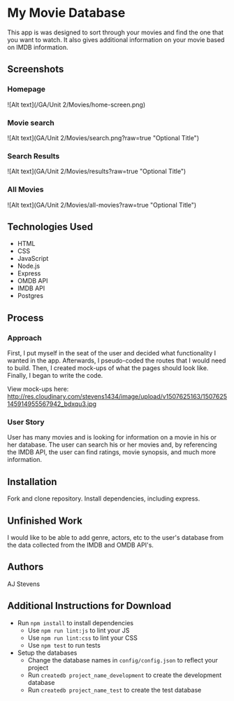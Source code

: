# My Movie Database

This app is was designed to sort through your movies and find the one that you want to watch.
It also gives additional information on your movie based on IMDB information.

## Screenshots

### Homepage
![Alt text](/GA/Unit 2/Movies/home-screen.png)

### Movie search
![Alt text](GA/Unit 2/Movies/search.png?raw=true "Optional Title")

### Search Results
![Alt text](GA/Unit 2/Movies/results?raw=true "Optional Title")

### All Movies

![Alt text](GA/Unit 2/Movies/all-movies?raw=true "Optional Title")
## Technologies Used

- HTML
- CSS
- JavaScript
- Node.js
- Express
- OMDB API
- IMDB API
- Postgres

## Process

### Approach

First, I put myself in the seat of the user and decided what functionality I wanted in the app.
Afterwards, I pseudo-coded the routes that I would need to build. Then, I created mock-ups of
what the pages should look like. Finally, I began to write the code.

View mock-ups here: http://res.cloudinary.com/stevens1434/image/upload/v1507625163/1507625145914955567942_bdxqu3.jpg

### User Story

User has many movies and is looking for information on a movie in his or her database. The user can search his
or her movies and, by referencing the IMDB API, the user can find ratings, movie synopsis, and much more
information.

## Installation

Fork and clone repository. Install dependencies, including express.

## Unfinished Work

I would like to be able to add genre, actors, etc to the user's database from the data collected from
the IMDB and OMDB API's.

## Authors

AJ Stevens

## Additional Instructions for Download

* Run `npm install` to install dependencies
  * Use `npm run lint:js` to lint your JS
  * Use `npm run lint:css` to lint your CSS
  * Use `npm test` to run tests
* Setup the databases
  * Change the database names in `config/config.json` to reflect your project
  * Run `createdb project_name_development` to create the development database
  * Run `createdb project_name_test` to create the test database
